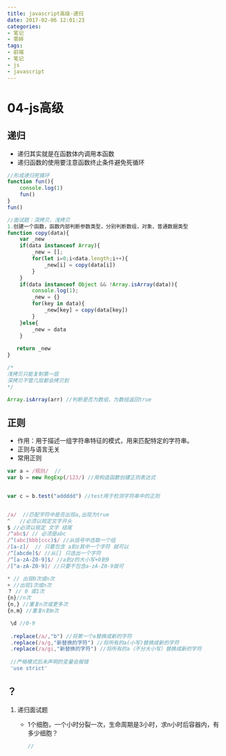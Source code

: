 ```yaml
---
title: javascript高级-递归
date: 2017-02-06 12:01:23
categories:
- 笔记
- 零碎
tags:
- 前端
- 笔记
- js
- javascript
---
```



# 04-js高级

## 递归

+ 递归其实就是在函数体内调用本函数
+ 递归函数的使用要注意函数终止条件避免死循环

```js
//形成递归死循环
function fun(){
    console.log(1)
    fun()
}
fun()

//面试题：深拷贝，浅拷贝
1.创建一个函数，函数内部判断参数类型，分别判断数组，对象，普通数据类型
function copy(data){
    var _new
    if(data instanceof Array){
        _new = [];
        for(let i=0;i<data.length;i++){
            _new[i] = copy(data[i])
        }
    }
    if(data instanceof Object && !Array.isArray(data)){
        console.log(1);
        _new = {}
        for(key in data){
            _new[key] = copy(data[key])
        }
    }else{
        _new = data
    }
    
   return _new
}

/*
浅拷贝只能复制第一层
深拷贝不管几层都会拷贝到
*/

Array.isArray(arr) //判断是否为数组，为数组返回true
```

## 正则

+ 作用：用于描述一组字符串特征的模式，用来匹配特定的字符串。
+ 正则与语言无关
+ 常用正则

```js
var a = /规则/  //
var b = new RegExp(/123/) //用构造函数创建正则表达式


var c = b.test("addddd") //test用于检测字符串中的正则


/a/  //匹配字符中是否出现a,出现为true 
^   //必须以规定文字开头
$ //必须以规定 文字 结尾
/^abc$/ // 必须是abc
/^(abc|bbb|ccc)$/ //从括号中选取一个组
/[a-z]/  // 只要包含 a到z其中一个字符 就可以
/^[abcde]$/ //从[] 只选出一个字符
/^[a-zA-Z0-9]$/ //a到z的大小写+0到9
/[^a-zA-Z0-9]/ //只要不包含a-zA-Z0-9就可

* // 出现0次或n次
+ //出现1次或n次
？ // 0 或1次
{n}//n次
{n,} //重复n次或更多次
{n,m} //重复n到m次

 \d //0-9
 
 .replace(/a/,"b") //将第一个a替换成新的字符
 .replace(/a/g,"新替换的字符") //将所有的a(小写)替换成新的字符
 .replace(/a/gi,"新替换的字符") //将所有的a（不分大小写）替换成新的字符
 
 //严格模式后未声明的变量会报错
 'use strict'
```

## ？

1. 递归面试题

   + 1个细胞，一个小时分裂一次，生命周期是3小时，求n小时后容器内，有多少细胞？

     ```js
     //
     
     
     
     
     ```

     